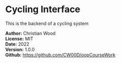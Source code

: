 # __Cycling Interface__

This is the backend of a cycling system

**Author:** Christian Wood  
**License:** MIT  
**Date:** 2022  
**Version:** 1.0.0  
**Github:**  https://github.com/CW00D/oopCourseWork
